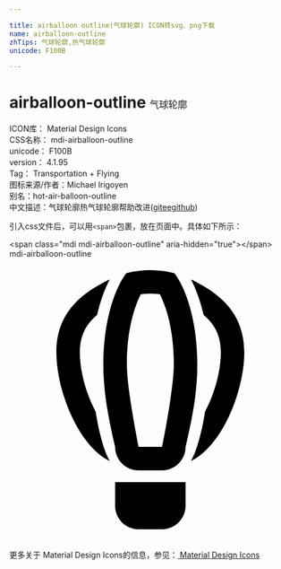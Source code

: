 ```yaml
---

title: airballoon outline(气球轮廓) ICON转svg、png下载
name: airballoon-outline
zhTips: 气球轮廓,热气球轮廓
unicode: F100B

---
```


# airballoon-outline  <small style="font-size: 60%;font-weight: 100">气球轮廓</small>


<div class="detail-page">
<p>
<span>
ICON库：
<span class="badge-secondary badge">Material Design Icons</span> 
</span>
<br/>
<span>
CSS名称：
<span class="badge-secondary badge">mdi-airballoon-outline</span> 
</span>
<br/>
<span>
unicode：
<span class="badge-secondary badge">F100B</span> 
</span>
<br/>
<span>
version：
<span class="badge-secondary badge">4.1.95</span> 
</span>
<br/>
<span>Tag：
<span class="badge-light badge">Transportation + Flying</span>
</span>
<br/>
<span>图标来源/作者：<span class="badge-light badge">Michael Irigoyen</span></span> 
<br/>
<span>别名：<span class="badge-light badge">hot-air-balloon-outline</span></span><br/><span class="zh-detail">中文描述：<span class="badge-primary badge">气球轮廓</span><span class="badge-primary badge">热气球轮廓</span><span class="help-link"><span>帮助改进</span>(<a href="https://gitee.com/liuwave/icon-helper/edit/master/json/material/airballoon-outline.json" target="_blank" rel="noopener noreferrer">gitee</a><a href="https://github.com/liuwave/icon-helper/edit/master/json/material/airballoon-outline.json" target="_blank" rel="noopener noreferrer">github</a></span>)</span><br/>
</p>
</div>
<div class="alert alert-dark">
  <i class="mdi mdi-airballoon-outline mdi-48px"></i>
  <i class="mdi mdi-airballoon-outline mdi-36px"></i>
  <i class="mdi mdi-airballoon-outline mdi-24px"></i>
  <i class="mdi mdi-airballoon-outline mdi-18px"></i>
</div>
<div>
  <p>引入css文件后，可以用<code>&lt;span&gt;</code>包裹，放在页面中。具体如下所示：    
  </p>
  <div class="alert alert-primary" style="font-size: 14px">
    &lt;span class="mdi mdi-airballoon-outline" aria-hidden="true"&gt;&lt;/span&gt;
    <copy-btn content='<span class="mdi mdi-airballoon-outline" aria-hidden="true"></span>'></copy-btn>
  </div>
  <div class="alert alert-secondary">
    <i class="mdi mdi-airballoon-outline"
    style="font-size: 24px"
    aria-hidden="true"></i> mdi-airballoon-outline
    <copy-btn content="mdi-airballoon-outline" btn-title="复制图标名称"></copy-btn>
  </div>
</div>
<div id="svg" class="svg-wrap">
<svg xmlns="http://www.w3.org/2000/svg" viewBox="0 0 24 24"><path d="M11 23C9.9 23 9 22.1 9 21V19H15V21C15 22.1 14.1 23 13 23H11M12 3C12.28 3 12.55 3 12.81 3.05C13.42 4.22 14 6.26 14 9C14 11.1 13 16 13 16H11C11 16 10 11.1 10 9C10 6.26 10.58 4.22 11.19 3.05C11.45 3 11.72 3 12 3M12 1C11.29 1 10.61 1.09 9.95 1.26C8.78 2.83 8 5.71 8 9C8 11.28 8.38 13.37 9 16C9 17.1 9.9 18 11 18H13C14.1 18 15 17.1 15 16C15.62 13.37 16 11.28 16 9C16 5.71 15.22 2.83 14.05 1.26C13.39 1.09 12.71 1 12 1M4 8C4 11.18 5.85 15.92 8.54 17.21C8 16.21 7.61 14.67 7.34 13C6.55 11.53 6 9.62 6 8C6 6.66 6.44 5.67 7.47 4.8C7.73 3.67 8.09 2.65 8.54 1.79C5.85 3.08 4 4.82 4 8M15.46 1.79C15.91 2.65 16.27 3.67 16.53 4.8C17.56 5.67 18 6.66 18 8C18 9.62 17.45 11.53 16.66 13C16.39 14.67 16 16.21 15.46 17.21C18.15 15.92 20 11.18 20 8S18.15 3.08 15.46 1.79Z" /></svg>
</div>
<detail full-name='mdi-airballoon-outline'></detail>
    
<div><p>更多关于 Material Design Icons的信息，参见：<a target="_blank" href="https://iconhelper.cn/material.html"> Material Design Icons</a>
</p></div>
